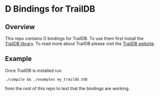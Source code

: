 # D Bindings for TrailDB

## Overview
This repo contains D bindings for TrailDB. To use them first install
the [TrailDB library](https://github.com/traildb/traildb). To read more
about TrailDB please visit the [TrailDB website](http://traildb.io/).

## Example
Once TrailDB is installed run
```
./compile && ./examples my_traildb.tdb
```
from the root of this repo to test that the bindings are working.